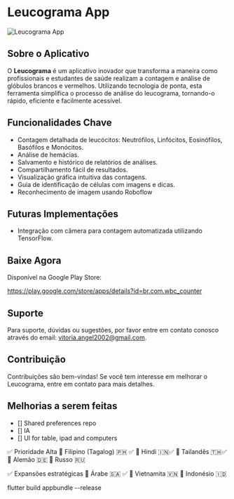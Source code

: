 <!-- @format -->

# Leucograma App

![Leucograma App](https://lh3.googleusercontent.com/6H-IwiNrojKt3-tK-t0nltMKdFvVM9Sper2dMnkuO-KsPWw_IAbckozbt0wH2-J6mm6S)

## Sobre o Aplicativo

O **Leucograma** é um aplicativo inovador que transforma a maneira como profissionais e estudantes de saúde realizam a contagem e análise de glóbulos brancos e vermelhos. Utilizando tecnologia de ponta, esta ferramenta simplifica o processo de análise do leucograma, tornando-o rápido, eficiente e facilmente acessível.

## Funcionalidades Chave

- Contagem detalhada de leucócitos: Neutrófilos, Linfócitos, Eosinófilos, Basófilos e Monócitos.
- Análise de hemácias.
- Salvamento e histórico de relatórios de análises.
- Compartilhamento fácil de resultados.
- Visualização gráfica intuitiva das contagens.
- Guia de identificação de células com imagens e dicas.
- Reconhecimento de imagem usando Roboflow

## Futuras Implementações

- Integração com câmera para contagem automatizada utilizando TensorFlow.

## Baixe Agora

Disponível na Google Play Store:

https://play.google.com/store/apps/details?id=br.com.wbc_counter

## Suporte

Para suporte, dúvidas ou sugestões, por favor entre em contato conosco através do email: vitoria.angel2002@gmail.com.

## Contribuição

Contribuições são bem-vindas! Se você tem interesse em melhorar o Leucograma, entre em contato para mais detalhes.

## Melhorias a serem feitas

- [] Shared preferences repo
- [] IA
- [] UI for table, ipad and computers

✅ Prioridade Alta
🔹 Filipino (Tagalog) 🇵🇭 ✅
🔹 Hindi 🇮🇳✅
🔹 Tailandês 🇹🇭✅
🔹 Alemão 🇩🇪
🔹 Russo 🇷🇺

✅ Expansões estratégicas
🔹 Árabe 🇸🇦 ✅
🔹 Vietnamita 🇻🇳
🔹 Indonésio 🇮🇩

flutter build appbundle --release
